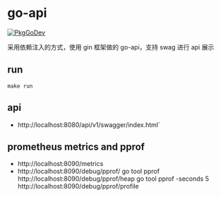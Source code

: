 # go-api
[![PkgGoDev](https://pkg.go.dev/badge/github.com/wt1i/go-api)](https://pkg.go.dev/github.com/wt1i/go-api)

采用依赖注入的方式，使用 gin 框架做的 go-api，支持 swag 进行 api 展示

## run
`make run`

## api
- http://localhost:8080/api/v1/swagger/index.html`

## prometheus metrics and pprof
- http://localhost:8090/metrics
- http://localhost:8090/debug/pprof/
go tool pprof http://localhost:8090/debug/pprof/heap
go tool pprof -seconds 5 http://localhost:8090/debug/pprof/profile